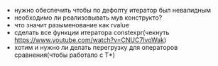 - нужно обеспечить чтобы по дефолту итератор был невалидным 
- необходимо ли реализовывать мув конструкто?
- что значит разыменование как rvalue
- сделать все функции итератора constexpr(чекнуть https://www.youtube.com/watch?v=CNUC7lvoWak)
-  хотим и нужно ли делать перегрузку для операторов сравнения(чтобы работало с T*)